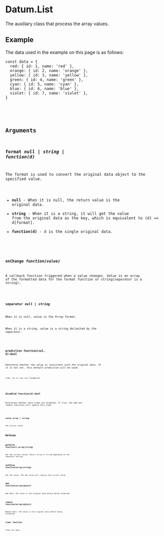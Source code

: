 # Datum.List

 The auxiliary class that process the array values.
 
## Example

The data used in the example on this page is as follows:
```
const data = {
  red: { id: 1, name: 'red' },
  orange: { id: 2, name: 'orange' },
  yellow: { id: 3, name: 'yellow' },
  green: { id: 4, name: 'green' },
  cyan: { id: 5, name: 'cyan' },
  blue: { id: 6, name: 'blue' },
  violet: { id: 7, name: 'violet' },
}
```

<br />

<code name="example" />

## Arguments

### format  *null | string | function(d)*
The format is used to convert the original data object to the specified value.

- **null** - When it is null, the return value is the original data.
- **string** - When it is a string, it will get the value from the original data as the key, which is equivalent to (d) => d\[format].
- **function(d)** - d is the single original data.

<code name="format" />

### onChange *function(value)*
A callback function triggered when a value changes. Value is an array of the formatted data for the format function or string(separator is a string).

<code name="onchange" />

### separator *null | string*
When it is null, value is the Array format.

When it is a string, value is a string delimited by the separator.

<code name="separator" />

### prediction *function(val, d):bool*
Determine whether the value is consistent with the original data. If it is not set, this default prediction will be used:
```
(val, d) => val === format(d)
```

<code name="prediction" />

### disabled *function(d):bool*
Determines whether data items are disabled. If true, the add and remove functions will ignore this item.

<code name="disabled" />

### value *array | string*
The initial value.

## Methods

### getValue *function():array|string*
Get the current values. Return array or string depending on the separator setting.

### setValue *function(array|string)*
Set the value. The new value will replace the current value.

### add *function(array|object)*
Add data. The value is the original data before being formatted.

### remove *function(array|object)*
Remove data. The value is the original data before being formatted.

### clear *function*
Clear all data.
